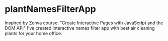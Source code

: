 # plantNamesFilterApp
 Inspired by Zenva course: "Create Interactive Pages with JavaScript and the DOM API" I've created interactive names filter app with best air cleaning plants for your home office.
